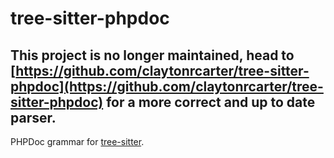 tree-sitter-phpdoc
==================

## This project is no longer maintained, head to [https://github.com/claytonrcarter/tree-sitter-phpdoc](https://github.com/claytonrcarter/tree-sitter-phpdoc) for a more correct and up to date parser.

PHPDoc grammar for [tree-sitter][].

[tree-sitter]: https://github.com/tree-sitter/tree-sitter
